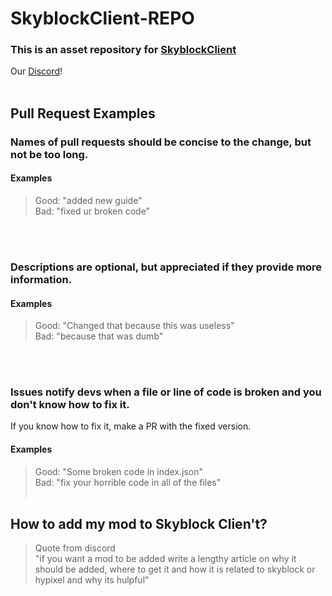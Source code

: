 # SkyblockClient-REPO
### This is an asset repository for [SkyblockClient](https://github.com/nacrt/SkyblockClient)
Our [Discord](https://discord.gg/VH6fdBYzQQ)!
<br></br>
## Pull Request Examples
### Names of pull requests should be concise to the change, but not be too long.
#### Examples
> Good: "added new guide"\
> Bad: "fixed ur broken code"

<br></br>
### Descriptions are optional, but appreciated if they provide more information. 
#### Examples
> Good: "Changed that because this was useless"\
> Bad: "because that was dumb"

<br></br>
### Issues notify devs when a file or line of code is broken and you don't know how to fix it.
If you know how to fix it, make a PR with the fixed version.
#### Examples 
> Good: "Some broken code in index.json"\
> Bad: "fix your horrible code in all of the files"  <br></br>
## How to add my mod to Skyblock Clien't?
> Quote from discord\
> "if you want a mod to be added write a lengthy article on why it should be added, where to get it and how it is related to skyblock or hypixel and why its hulpful"
